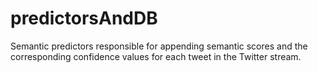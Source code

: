 predictorsAndDB
===============

Semantic predictors responsible for appending semantic scores and the corresponding confidence values for each tweet in the Twitter stream.
